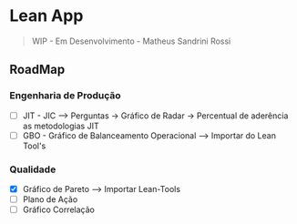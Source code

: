 # Lean App

> WIP - Em Desenvolvimento - Matheus Sandrini Rossi

## RoadMap
### Engenharia de Produção
- [ ] JIT - JIC --> Perguntas -> Gráfico de Radar -> Percentual de aderência as metodologias JIT
- [ ] GBO - Gráfico de Balanceamento Operacional --> Importar do Lean Tool's
### Qualidade
- [x] Gráfico de Pareto --> Importar Lean-Tools
- [ ] Plano de Ação
- [ ] Gráfico Correlação